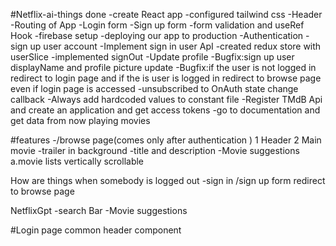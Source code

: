 #Netflix-ai-things done
-create React app
-configured tailwind css
-Header
-Routing of App
-Login form
-Sign up form
-form validation and useRef Hook
-firebase setup
-deploying our app to production
-Authentication -sign up user account
-Implement sign in user ApI
-created redux store with userSlice
-implemented signOut
-Update profile
-Bugfix:sign up user displayName and profile picture update
-Bugfix:if the user is not logged in redirect to login page and if the is user is logged in redirect to browse page even if login page is accessed
-unsubscribed to OnAuth state change callback
-Always add hardcoded values to constant file
-Register TMdB Api and create an application and get access tokens
-go to documentation and get data from now playing movies

#features
-/browse page(comes only after authentication )
1 Header
2 Main movie
-trailer in background
-title and description
-Movie suggestions
a.movie lists vertically scrollable

How are things when somebody is logged out
-sign in /sign up form redirect to browse page

NetflixGpt
-search Bar
-Movie suggestions

#Login page
common header component
